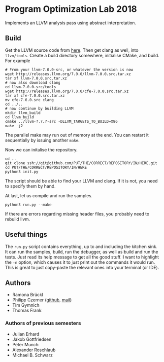 # Program Optimization Lab 2018

Implements an LLVM analysis pass using abstract interpretation.

## Build

Get the LLVM source code from [here](http://releases.llvm.org/download.html). Then get clang as well, into `llvm/tools`. Create a build directory somewhere, initialise CMake, and build. For example

    # From your llvm-7.0.0-src, or whatever the version is now
    wget http://releases.llvm.org/7.0.0/llvm-7.0.0.src.tar.xz
    tar xf llvm-7.0.0.src.tar.xz
    # now also download clang
    cd llvm-7.0.0.src/tools
    wget http://releases.llvm.org/7.0.0/cfe-7.0.0.src.tar.xz
    tar xf cfe-7.0.0.src.tar.xz
    mv cfe-7.0.0.src clang
    cd ../..
    # now continue by building LLVM
    mkdir llvm_build
    cd llvm_build
    cmake ../llvm-?.?.?-src -DLLVM_TARGETS_TO_BUILD=X86
    make -j2
    
The parallel make may run out of memory at the end. You can restart it sequentially by issuing another `make`.

Now we can initalise the repository.

    cd ..
    git clone ssh://git@github.com/PUT/THE/CORRECT/REPOSITORY/IN/HERE.git
    cd PUT/THE/CORRECT/REPOSITORY/IN/HERE
    python3 init.py
    
The script should be able to find your LLVM and clang. If it is not, you need to specify them by hand.

At last, let us compile and run the samples.

    python3 run.py --make
    
If there are errors regarding missing header files, you probably need to rebuild llvm.

## Useful things

The `run.py` script contains everything, up to and including the kitchen sink. It can run the samples, build, run the debugger, as well as build and run the tests. Just read its help message to get all the good stuff. I want to highlight the `-n` option, which causes it to just print out the commands it would run. This is great to just copy-paste the relevant ones into your terminal (or IDE).

## Authors

* Ramona Brückl
* Philipp Czerner ([github](https://github.com/suyjuris/), [mail](mailto:philipp.czerner@nicze.de))
* Tim Gymnich
* Thomas Frank

### Authors of previous semesters
* Julian Erhard
* Jakob Gottfriedsen
* Peter Munch
* Alexander Roschlaub
* Michael B. Schwarz

